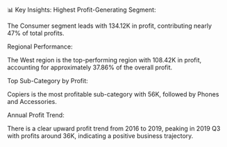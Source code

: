 📊 Key Insights:
Highest Profit-Generating Segment:

The Consumer segment leads with 134.12K in profit, contributing nearly 47% of total profits.

Regional Performance:

The West region is the top-performing region with 108.42K in profit, accounting for approximately 37.86% of the overall profit.

Top Sub-Category by Profit:

Copiers is the most profitable sub-category with 56K, followed by Phones and Accessories.

Annual Profit Trend:

There is a clear upward profit trend from 2016 to 2019, peaking in 2019 Q3 with profits around 36K, indicating a positive business trajectory.
